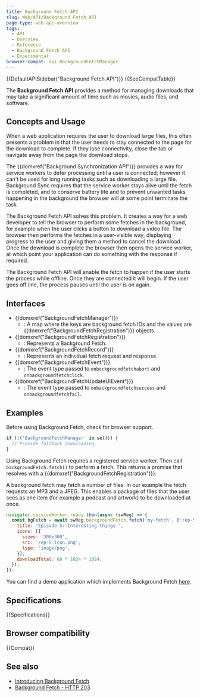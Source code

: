 ```yaml
---
title: Background Fetch API
slug: Web/API/Background_Fetch_API
page-type: web-api-overview
tags:
  - API
  - Overview
  - Reference
  - Background Fetch API
  - Experimental
browser-compat: api.BackgroundFetchManager
---
```

{{DefaultAPISidebar("Background Fetch API")}} {{SeeCompatTable}}

The **Background Fetch API** provides a method for managing downloads that may take a significant amount of time such as movies, audio files, and software.

## Concepts and Usage

When a web application requires the user to download large files, this often presents a problem in that the user needs to stay connected to the page for the download to complete. If they lose connectivity, close the tab or navigate away from the page the download stops.

The {{domxref("Background Synchronization API")}} provides a way for service workers to defer processing until a user is connected; however it can't be used for long running tasks such as downloading a large file. Background Sync requires that the service worker stays alive until the fetch is completed, and to conserve battery life and to prevent unwanted tasks happening in the background the browser will at some point terminate the task.

The Background Fetch API solves this problem. It creates a way for a web developer to tell the browser to perform some fetches in the background, for example when the user clicks a button to download a video file. The browser then performs the fetches in a user-visible way, displaying progress to the user and giving them a method to cancel the download. Once the download is complete the browser then opens the service worker, at which point your application can do something with the response if required.

The Background Fetch API will enable the fetch to happen if the user starts the process while offline. Once they are connected it will begin. If the user goes off line, the process pauses until the user is on again.

## Interfaces

- {{domxref("BackgroundFetchManager")}}
  - : A map where the keys are background fetch IDs and the values are {{domxref("BackgroundFetchRegistration")}} objects.
- {{domxref("BackgroundFetchRegistration")}}
  - : Represents a Background Fetch.
- {{domxref("BackgroundFetchRecord")}}
  - : Represents an individual fetch request and response.
- {{domxref("BackgroundFetchEvent")}}
  - : The event type passed to `onbackgroundfetchabort` and `onbackgroundfetchclick`.
- {{domxref("BackgroundFetchUpdateUIEvent")}}
  - : The event type passed to `onbackgroundfetchsuccess` and `onbackgroundfetchfail`.

## Examples

Before using Background Fetch, check for browser support.

```js
if (!('BackgroundFetchManager' in self)) {
  // Provide fallback downloading.
}
```

Using Background Fetch requires a registered service worker. Then call `backgroundFetch.fetch()` to perform a fetch. This
returns a promise that resolves with a {{domxref("BackgroundFetchRegistration")}}.

A background fetch may fetch a number of files. In our example the fetch requests an MP3 and a JPEG. This enables a package of files that the user sees as one item (for example a podcast and artwork) to be downloaded at once.

```js
navigator.serviceWorker.ready.then(async (swReg) => {
  const bgFetch = await swReg.backgroundFetch.fetch('my-fetch', ['/ep-5.mp3', 'ep-5-artwork.jpg'], {
    title: 'Episode 5: Interesting things.',
    icons: [{
      sizes: '300x300',
      src: '/ep-5-icon.png',
      type: 'image/png',
    }],
    downloadTotal: 60 * 1024 * 1024,
  });
});
```

You can find a demo application which implements Background Fetch [here](https://glitch.com/edit/#!/bgfetch-http203?path=public%2Fclient.js%3A191%3A45).

## Specifications

{{Specifications}}

## Browser compatibility

{{Compat}}

## See also

- [Introducing Background Fetch](https://developer.chrome.com/blog/background-fetch/)
- [Background Fetch - HTTP 203](https://www.youtube.com/watch?v=cElAoxhQz6w)
